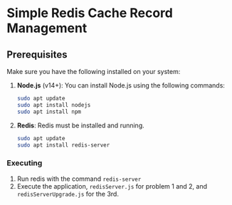# Simple Redis Cache Record Management

## Prerequisites

Make sure you have the following installed on your system:

1. **Node.js** (v14+): You can install Node.js using the following commands:
   ```bash
   sudo apt update
   sudo apt install nodejs
   sudo apt install npm
2. **Redis**: Redis must be installed and running. 
   ```bash
   sudo apt update
   sudo apt install redis-server

### Executing

1. Run redis with the command ```redis-server```
2. Execute the application, ```redisServer.js``` for problem 1 and 2, and ```redisServerUpgrade.js``` for the 3rd.

